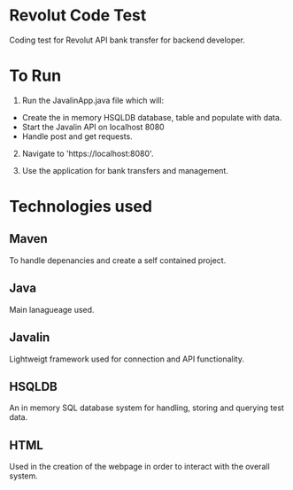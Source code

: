 # Revolut Code Test
Coding test for Revolut API bank transfer for backend developer.

# To Run
1. Run the JavalinApp.java file which will:
* Create the in memory HSQLDB database, table and populate with data.
* Start the Javalin API on localhost 8080
* Handle post and get requests.

2. Navigate to 'https://localhost:8080'.

3. Use the application for bank transfers and management.

# Technologies used
## Maven
To handle depenancies and create a self contained project.

## Java
Main lanagueage used.

## Javalin
Lightweigt framework used for connection and API functionality.

## HSQLDB
An in memory SQL database system for handling, storing and querying test data.

## HTML 
Used in the creation of the webpage in order to interact with the overall system.
